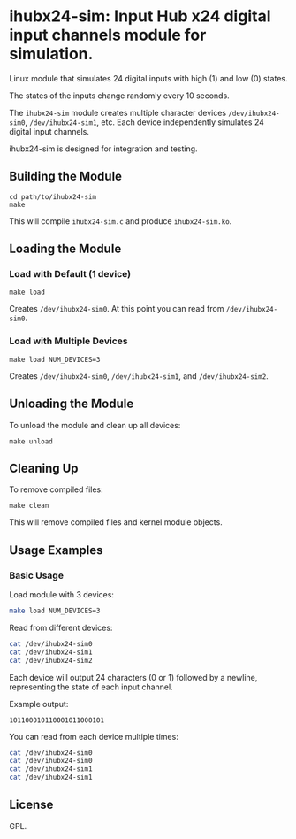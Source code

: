 # ihubx24-sim: Input Hub x24 digital input channels module for simulation.

Linux module that simulates 24 digital inputs with high (1) and low (0) states.

The states of the inputs change randomly every 10 seconds.

The `ihubx24-sim` module creates multiple character devices `/dev/ihubx24-sim0`, `/dev/ihubx24-sim1`, etc. Each device independently simulates 24 digital input channels.

ihubx24-sim is designed for integration and testing.

## Building the Module

```
cd path/to/ihubx24-sim
make
```

This will compile `ihubx24-sim.c` and produce `ihubx24-sim.ko`.

## Loading the Module

### Load with Default (1 device)

```
make load
```

Creates `/dev/ihubx24-sim0`. At this point you can read from `/dev/ihubx24-sim0`.

### Load with Multiple Devices

```
make load NUM_DEVICES=3
```

Creates `/dev/ihubx24-sim0`, `/dev/ihubx24-sim1`, and `/dev/ihubx24-sim2`.

## Unloading the Module

To unload the module and clean up all devices:

```
make unload
```

## Cleaning Up

To remove compiled files:

```
make clean
```

This will remove compiled files and kernel module objects.

## Usage Examples

### Basic Usage

Load module with 3 devices:

```bash
make load NUM_DEVICES=3
```

Read from different devices:

```bash
cat /dev/ihubx24-sim0
cat /dev/ihubx24-sim1
cat /dev/ihubx24-sim2
```

Each device will output 24 characters (0 or 1) followed by a newline, representing the state of each input channel.

Example output:
```
101100010110001011000101
```

You can read from each device multiple times:

```bash
cat /dev/ihubx24-sim0
cat /dev/ihubx24-sim0
cat /dev/ihubx24-sim1
cat /dev/ihubx24-sim1
```

## License

GPL. 

